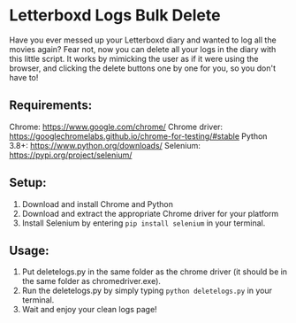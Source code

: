 # Letterboxd Logs Bulk Delete
Have you ever messed up your Letterboxd diary and wanted to log all the movies again? Fear not, now you can delete all your logs in the diary with this little script.
It works by mimicking the user as if it were using the browser, and clicking the delete buttons one by one for you, so you don't have to!

## Requirements:
Chrome: https://www.google.com/chrome/
Chrome driver: https://googlechromelabs.github.io/chrome-for-testing/#stable
Python 3.8+: https://www.python.org/downloads/
Selenium: https://pypi.org/project/selenium/

## Setup:
1. Download and install Chrome and Python
2. Download and extract the appropriate Chrome driver for your platform
3. Install Selenium by entering `pip install selenium` in your terminal.

## Usage:
1. Put deletelogs.py in the same folder as the chrome driver (it should be in the same folder as chromedriver.exe).
2. Run the deletelogs.py by simply typing `python deletelogs.py` in your terminal.
3. Wait and enjoy your clean logs page!
